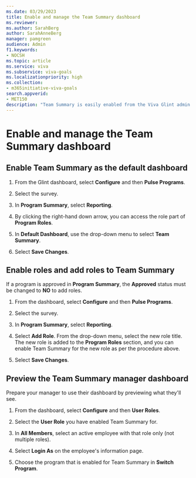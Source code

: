 ```yaml
---
ms.date: 03/29/2023
title: Enable and manage the Team Summary dashboard 
ms.reviewer: 
ms.author: SarahBerg
author: SarahAnneBerg
manager: pamgreen
audience: Admin
f1.keywords:
- NOCSH
ms.topic: article
ms.service: viva
ms.subservice: viva-goals
ms.localizationpriority: high
ms.collection:  
- m365initiative-viva-goals  
search.appverid:
- MET150
description: "Team Summary is easily enabled from the Viva Glint admin dashboard, allowing program roles permissions to relevant reports."
---
```


# Enable and manage the Team Summary dashboard 

## Enable Team Summary as the default dashboard

1. From the Glint dashboard, select **Configure** and then **Pulse Programs**.  

1. Select the survey.  

1. In **Program Summary**, select **Reporting**. 

1. By clicking the right-hand down arrow, you can access the role part of **Program Roles**.

1. In **Default Dashboard**, use the drop-down menu to select **Team Summary**.  

1. Select **Save Changes**. 

## Enable roles and add roles to Team Summary 

If a program is approved in **Program Summary**, the **Approved** status must be changed to **NO** to add roles. 

1. From the dashboard, select **Configure** and then **Pulse Programs**.  

1. Select the survey.  

1. In **Program Summary**, select **Reporting**.  

1. Select **Add Role**. From the drop-down menu, select the new role title. The new role is added to the **Program Roles** section, and you can enable Team Summary for the new role as per the procedure above.  

1. Select **Save Changes**. 

## Preview the Team Summary manager dashboard  

Prepare your manager to use their dashboard by previewing what they'll see. 

1. From the dashboard, select **Configure** and then **User Roles**. 

1. Select the **User Role** you have enabled Team Summary for. 

1. In **All Members**, select an active employee with that role only (not multiple roles). 

1. Select **Login As** on the employee's information page. 

1. Choose the program that is enabled for Team Summary in **Switch Program**. 